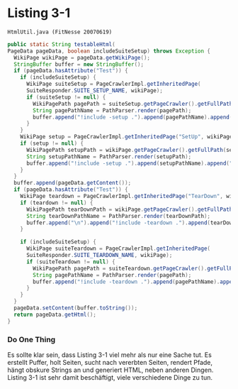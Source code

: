 # Listing 3-1
`HtmlUtil.java (FitNesse 20070619)`

```java
public static String testableHtml(
PageData pageData, boolean includeSuiteSetup) throws Exception {
  WikiPage wikiPage = pageData.getWikiPage();
  StringBuffer buffer = new StringBuffer();
  if (pageData.hasAttribute("Test")) {
    if (includeSuiteSetup) {
      WikiPage suiteSetup = PageCrawlerImpl.getInheritedPage(
      SuiteResponder.SUITE_SETUP_NAME, wikiPage);
      if (suiteSetup != null) {
        WikiPagePath pagePath = suiteSetup.getPageCrawler().getFullPath(suiteSetup);
        String pagePathName = PathParser.render(pagePath);
        buffer.append("!include -setup .").append(pagePathName).append("\n");
      }
    }
    WikiPage setup = PageCrawlerImpl.getInheritedPage("SetUp", wikiPage);
    if (setup != null) {
      WikiPagePath setupPath = wikiPage.getPageCrawler().getFullPath(setup);
      String setupPathName = PathParser.render(setupPath);
      buffer.append("!include -setup .").append(setupPathName).append("\n");
    }
  }
  buffer.append(pageData.getContent());
  if (pageData.hasAttribute("Test")) {
    WikiPage teardown = PageCrawlerImpl.getInheritedPage("TearDown", wikiPage);
    if (teardown != null) {
      WikiPagePath tearDownPath = wikiPage.getPageCrawler().getFullPath(teardown);
      String tearDownPathName = PathParser.render(tearDownPath);
      buffer.append("\n").append("!include -teardown .").append(tearDownPathName).append("\n");
    }

    if (includeSuiteSetup) {
      WikiPage suiteTeardown = PageCrawlerImpl.getInheritedPage(
      SuiteResponder.SUITE_TEARDOWN_NAME, wikiPage);
      if (suiteTeardown != null) {
        WikiPagePath pagePath = suiteTeardown.getPageCrawler().getFullPath(suiteTeardown);
        String pagePathName = PathParser.render(pagePath);
        buffer.append("!include -teardown .").append(pagePathName).append("\n");
      }
    }
  }
  pageData.setContent(buffer.toString());
  return pageData.getHtml();
}

```


### Do One Thing

Es sollte klar sein, dass Listing 3-1 viel mehr als nur eine Sache tut. Es erstellt Puffer, holt Seiten, sucht nach vererbten Seiten, rendert Pfade, hängt obskure Strings an und generiert HTML, neben anderen Dingen. Listing 3-1 ist sehr damit beschäftigt, viele verschiedene Dinge zu tun.